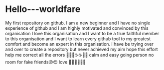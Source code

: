 # Hello---worldfare
My first repository on github.
I am a new beginner and I have no single experience of github and I am highly motivated and convinced by this organisation I love this organisation and I want to be a true faithful member to this organisation and I want to learn every github tool to my greatest comfort and become an expert in this organisation. i have be trying over and over to create a repository but never achieved my aim hope this effort help me correct all the errors 🌻🌻🌻☕️☕️🍾🥂
calm and easy going person no room for fake friends😡😍 love 🥓🍟🌮🍜🍿🍹
